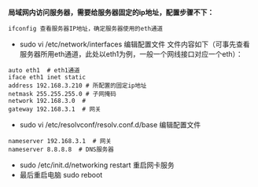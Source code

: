 
**局域网内访问服务器，需要给服务器固定的ip地址，配置步骤不下：**

```
ifconfig 查看服务器IP地址，确定服务器使用的eth通道
```

-   sudo vi /etc/network/interfaces  编辑配置文件
文件内容如下（可事先查看服务器所用eth通道，此处以eth1为例，一般一个网线接口对应一个eth）：
```
auto eth1  # eth1通道
iface eth1 inet static
address 192.168.3.210 # 所配置的固定ip地址
netmask 255.255.255.0 # 子网掩码
network 192.168.3.0  # 
gateway 192.168.3.1  # 网关
```

-  sudo vi /etc/resolvconf/resolv.conf.d/base 编辑配置文件

```
nameserver 192.168.3.1  # 网关
nameserver 8.8.8.8  # DNS服务器
```

- sudo /etc/init.d/networking restart  重启网卡服务
- 最后重启电脑   sudo reboot
